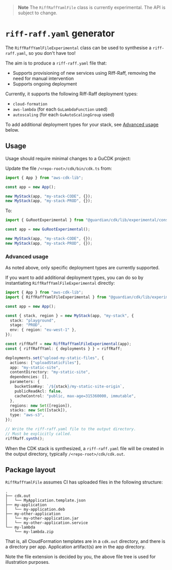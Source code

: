 > **Note**
> The `RiffRaffYamlFile` class is currently experimental.
> The API is subject to change.

# `riff-raff.yaml` generator
The `RiffRaffYamlFileExperimental` class can be used to synthesise a `riff-raff.yaml`, so you don't have too!

The aim is to produce a `riff-raff.yaml` file that:
  - Supports provisioning of new services using Riff-Raff, removing the need for manual intervention
  - Supports ongoing deployment

Currently, it supports the following Riff-Raff deployment types:
- `cloud-formation`
- `aws-lambda` (for each `GuLambdaFunction` used)
- `autoscaling` (for each `GuAutoScalingGroup` used)

To add additional deployment types for your stack, see [Advanced usage](#advanced-usage) below.

## Usage
Usage should require minimal changes to a GuCDK project:

Update the file `/<repo-root>/cdk/bin/cdk.ts` from:

```ts
import { App } from "aws-cdk-lib";

const app = new App();

new MyStack(app, "my-stack-CODE", {});
new MyStack(app, "my-stack-PROD", {});
```

To:

```ts
import { GuRootExperimental } from "@guardian/cdk/lib/experimental/constructs/root";

const app = new GuRootExperimental();

new MyStack(app, "my-stack-CODE", {});
new MyStack(app, "my-stack-PROD", {});
```

### Advanced usage
As noted above, only specific deployment types are currently supported.

If you want to add additional deployment types, you can do so by instantiating `RiffRaffYamlFileExperimental` directly:

```ts
import { App } from "aws-cdk-lib";
import { RiffRaffYamlFileExperimental } from "@guardian/cdk/lib/experimental/riff-raff-yaml-file";

const app = new App();

const { stack, region } = new MyStack(app, "my-stack", {
  stack: "playground",
  stage: "PROD",
  env: { region: "eu-west-1" },
});

const riffRaff = new RiffRaffYamlFileExperimental(app);
const { riffRaffYaml: { deployments } } = riffRaff;

deployments.set("upload-my-static-files", {
  actions: ["uploadStaticFiles"],
  app: "my-static-site",
  contentDirectory: "my-static-site",
  dependencies: [],
  parameters: {
    bucketSsmKey: `/${stack}/my-static-site-origin`,
    publicReadAcl: false,
    cacheControl: "public, max-age=315360000, immutable",
  },
  regions: new Set([region]),
  stacks: new Set([stack]),
  type: "aws-s3",
});

// Write the riff-raff.yaml file to the output directory.
// Must be explicitly called.
riffRaff.synth();
```

When the CDK stack is synthesized, a `riff-raff.yaml` file will be created in the output directory, typically `/<repo-root>/cdk/cdk.out`.

## Package layout
`RiffRaffYamlFile` assumes CI has uploaded files in the following structure:

```
.
├── cdk.out
│   └── MyApplication.template.json
├── my-application
│   └── my-application.deb
├── my-other-application
│   └── my-other-application.jar
│   └── my-other-application.service
└── my-lambda
    └── my-lambda.zip
```

That is, all CloudFormation templates are in a `cdk.out` directory, and there is a directory per app.
Application artifact(s) are in the app directory.

Note the file extension is decided by you, the above file tree is used for illustration purposes.
